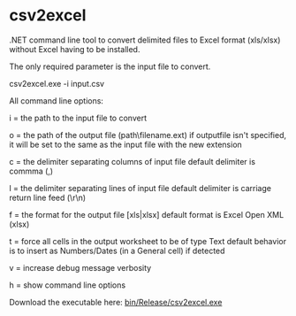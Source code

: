 # csv2excel
.NET command line tool to convert delimited files to Excel format (xls/xlsx) without Excel having to be installed.

The only required parameter is the input file to convert.

csv2excel.exe -i input.csv

All command line options:

i = the path to the input file to convert

o = the path of the output file (path\filename.ext)
    if outputfile isn't specified, it will be set to the same as the input file with the new extension
    
c = the delimiter separating columns of input file
    default delimiter is commma (,)
    
l = the delimiter separating lines of input file
    default delimiter is carriage return line feed (\r\n)
    
f = the format for the output file [xls|xlsx]
    default format is Excel Open XML (xlsx)

t = force all cells in the output worksheet to be of type Text
    default behavior is to insert as Numbers/Dates (in a General cell) if detected
	
v = increase debug message verbosity

h = show command line options


Download the executable here: [bin/Release/csv2excel.exe](https://github.com/nmolinos/csv2excel/raw/master/csv2excel/bin/Release/csv2excel.exe)
